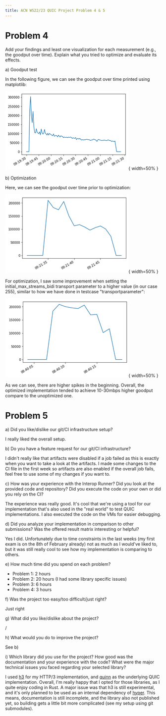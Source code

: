 ```yaml
---
title: ACN WS22/23 QUIC Project Problem 4 & 5
---
```

# Problem 4

Add your findings and least one visualization for each measurement (e.g., the goodput over time).
Explain what you tried to optimize and evaluate its effects.

a) Goodput test

In the following figure, we can see the goodput over time printed using matplotlib:

![Goodput](figures/goodput.png){ width=50% }


b) Optimization

Here, we can see the goodput over time prior to optimization:

![Pre Optimization](figures/pre_optimize.png){ width=50% }

For optimization, I saw some improvement when setting the initial_max_streams_bidi transport parameter to a higher value (in our case 255), similar to how we have done in testcase "transportparameter":

![Optimization](figures/optimize.png){ width=50% }
 
As we can see, there are higher spikes in the beginning. Overall, the optimized implementation tended to achieve 10-30mbps higher goodput compare to the unoptimized one.

# Problem 5
a) Did you like/dislike our git/CI infrastructure setup? 

I really liked the overall setup.


b) Do you have a feature request for our git/CI infrastructure?

I didn't really like that artifacts were disabled if a job failed as this is exactly when you want to take a look at the artifacts. I made some changes to the CI file in the first week so artifacts are also enabled if the overall job fails, feel free to use some of my changes if you want to.


c) How was your experience with the Interop Runner? Did you look at the provided code and repository? Did you execute the code on your own or did you rely on the CI?

The experience was really good. It's cool that we're using a tool for our implementation that's also used in the "real world" to test QUIC implementations. I also executed the code on the VMs for easier debugging.


d) Did you analyze your implementation in comparison to other submissions? Was the offered result matrix interesting or helpful?

Yes I did. Unfortunately due to time constraints in the last weeks (my first exam is on the 8th of February already) not as much as I would've liked to, but it was still really cool to see how my implementation is comparing to others.


e) How much time did you spend on each problem?

* Problem 1: 2 hours
* Problem 2: 20 hours (I had some library specific issues)
* Problem 3: 6 hours
* Problem 4: 3 hours


f) Was the project too easy/too difficult/just right?

Just right


g) What did you like/dislike about the project?

/


h) What would you do to improve the project?

See b)


i) Which library did you use for the project? How good was the documentation and your experience with the code? What were the major technical issues you faced regarding your selected library?

I used [h3](https://github.com/hyperium/h3) for my HTTP/3 implementation, and [quinn](https://github.com/quinn-rs/quinn) as the underlying QUIC implementation. Overall, I'm really happy that I opted for those libraries, as I quite enjoy coding in Rust. A major issue was that h3 is still experimental, and it's only planned to be used as an internal dependency of [hyper](https://github.com/hyperium/hyper). This means, documentation is still incomplete, and the library also not published yet, so building gets a little bit more complicated (see my setup using git submodules).

